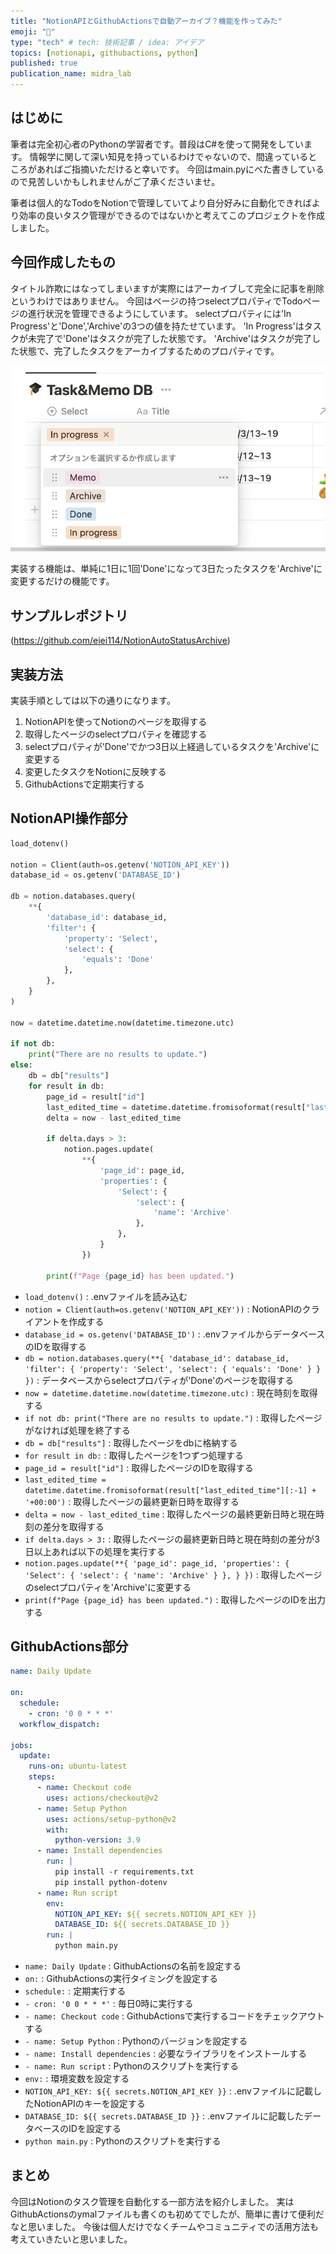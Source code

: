 ```yaml
---
title: "NotionAPIとGithubActionsで自動アーカイブ？機能を作ってみた"
emoji: "📑"
type: "tech" # tech: 技術記事 / idea: アイデア
topics: [notionapi, githubactions, python]
published: true
publication_name: midra_lab
---
```

## はじめに
筆者は完全初心者のPythonの学習者です。普段はC#を使って開発をしています。
情報学に関して深い知見を持っているわけでゃないので、間違っているところがあればご指摘いただけると幸いです。
今回はmain.pyにべた書きしているので見苦しいかもしれませんがご了承くださいませ。

筆者は個人的なTodoをNotionで管理していてより自分好みに自動化できればより効率の良いタスク管理ができるのではないかと考えてこのプロジェクトを作成しました。

## 今回作成したもの
タイトル詐欺にはなってしまいますが実際にはアーカイブして完全に記事を削除というわけではありません。
今回はページの持つselectプロパティでTodoページの進行状況を管理できるようにしています。
selectプロパティには'In Progress'と'Done','Archive'の3つの値を持たせています。
'In Progress'はタスクが未完了で'Done'はタスクが完了した状態です。
'Archive'はタスクが完了した状態で、完了したタスクをアーカイブするためのプロパティです。

![notion_select.png](..%2Fimages%2Fe7d71e0980fcd8%2Fnotion_select.png)

実装する機能は、単純に1日に1回'Done'になって3日たったタスクを'Archive'に変更するだけの機能です。

## サンプルレポジトリ

(https://github.com/eiei114/NotionAutoStatusArchive)

## 実装方法
実装手順としては以下の通りになります。
1. NotionAPIを使ってNotionのページを取得する
2. 取得したページのselectプロパティを確認する
3. selectプロパティが'Done'でかつ3日以上経過しているタスクを'Archive'に変更する
4. 変更したタスクをNotionに反映する
5. GithubActionsで定期実行する

## NotionAPI操作部分
```python
load_dotenv()

notion = Client(auth=os.getenv('NOTION_API_KEY'))
database_id = os.getenv('DATABASE_ID')

db = notion.databases.query(
    **{
        'database_id': database_id,
        'filter': {
            'property': 'Select',
            'select': {
                'equals': 'Done'
            },
        },
    }
)

now = datetime.datetime.now(datetime.timezone.utc)

if not db:
    print("There are no results to update.")
else:
    db = db["results"]
    for result in db:
        page_id = result["id"]
        last_edited_time = datetime.datetime.fromisoformat(result["last_edited_time"][:-1] + '+00:00')
        delta = now - last_edited_time

        if delta.days > 3:
            notion.pages.update(
                **{
                    'page_id': page_id,
                    'properties': {
                        'Select': {
                            'select': {
                                'name': 'Archive'
                            },
                        },
                    }
                })

        print(f"Page {page_id} has been updated.")
```
- `load_dotenv()` : .envファイルを読み込む
- `notion = Client(auth=os.getenv('NOTION_API_KEY'))` : NotionAPIのクライアントを作成する
- `database_id = os.getenv('DATABASE_ID')` : .envファイルからデータベースのIDを取得する
- `db = notion.databases.query(**{ 'database_id': database_id, 'filter': { 'property': 'Select', 'select': { 'equals': 'Done' } } })` : データベースからselectプロパティが'Done'のページを取得する
- `now = datetime.datetime.now(datetime.timezone.utc)` : 現在時刻を取得する
- `if not db: print("There are no results to update.")` : 取得したページがなければ処理を終了する
- `db = db["results"]` : 取得したページをdbに格納する
- `for result in db:` : 取得したページを1つずつ処理する
- `page_id = result["id"]` : 取得したページのIDを取得する
- `last_edited_time = datetime.datetime.fromisoformat(result["last_edited_time"][:-1] + '+00:00')` : 取得したページの最終更新日時を取得する
- `delta = now - last_edited_time` : 取得したページの最終更新日時と現在時刻の差分を取得する
- `if delta.days > 3:` : 取得したページの最終更新日時と現在時刻の差分が3日以上あれば以下の処理を実行する
- `notion.pages.update(**{ 'page_id': page_id, 'properties': { 'Select': { 'select': { 'name': 'Archive' } }, } })` : 取得したページのselectプロパティを'Archive'に変更する
- `print(f"Page {page_id} has been updated.")` : 取得したページのIDを出力する

## GithubActions部分
```yaml
name: Daily Update

on:
  schedule:
    - cron: '0 0 * * *'
  workflow_dispatch:

jobs:
  update:
    runs-on: ubuntu-latest
    steps:
      - name: Checkout code
        uses: actions/checkout@v2
      - name: Setup Python
        uses: actions/setup-python@v2
        with:
          python-version: 3.9
      - name: Install dependencies
        run: |
          pip install -r requirements.txt
          pip install python-dotenv
      - name: Run script
        env:
          NOTION_API_KEY: ${{ secrets.NOTION_API_KEY }}
          DATABASE_ID: ${{ secrets.DATABASE_ID }}
        run: |
          python main.py
```
- `name: Daily Update` : GithubActionsの名前を設定する
- `on:` : GithubActionsの実行タイミングを設定する
- `schedule:` : 定期実行する
- `- cron: '0 0 * * *'` : 毎日0時に実行する
- `- name: Checkout code` : GithubActionsで実行するコードをチェックアウトする
- `- name: Setup Python` : Pythonのバージョンを設定する
- `- name: Install dependencies` : 必要なライブラリをインストールする
- `- name: Run script` : Pythonのスクリプトを実行する
- `env:` : 環境変数を設定する
- `NOTION_API_KEY: ${{ secrets.NOTION_API_KEY }}` : .envファイルに記載したNotionAPIのキーを設定する
- `DATABASE_ID: ${{ secrets.DATABASE_ID }}` : .envファイルに記載したデータベースのIDを設定する
- `python main.py` : Pythonのスクリプトを実行する

## まとめ
今回はNotionのタスク管理を自動化する一部方法を紹介しました。
実はGithubActionsのymalファイルも書くのも初めてでしたが、簡単に書けて便利だなと思いました。
今後は個人だけでなくチームやコミュニティでの活用方法も考えていきたいと思いました。
